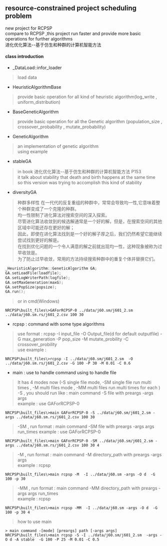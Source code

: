 ## resource-constrained project scheduling problem
 new project for RCPSP  
 compare to RCPSP ,this project run faster and provide more basic operations for further algorithms  
 进化优化算法--基于仿生和种群的计算机智能方法<reference>
#### class introduction
* _DataLoad::infor_loader
> load data
* HeuristicAlgorithmBase
> provide basic operation for all kind of heuristic algorithm(log_write , uniform_distribution)
* BaseGeneticAlgorithm
> provide basic operation for all the Genetic algorithm (population_size , crossover_probability , mutate_probability)
* GeneticAlgorithm
> an implementation of genetic algorithm  
> using example
* stableGA
> in book 进化优化算法--基于仿生和种群的计算机智能方法 P153  
> it talk about stability that death and birth happens at the same time  
> so this version was trying to accomplish this kind of stability  
* diversityGA
> 种群多样性
> 在一代代的反复重组的种群中，常常会导致均一性,它意味着整个种群变成了一个克隆的种群。  
> 均一性限制了进化算法对搜索空间的深入探索。  
> 尽管进化算法收敛到的候选解通常是一个好的解，但是，在搜索空间的其他区域中可能还存在更好的解；  
> 因此，即使在进化算法找到是一个好的解子厚之后，我们仍然希望它能继续尝试找到更好的解是。  
> 在找到优化问题的一个令人满意的解之前就出现均一性，这种现象被称为过早收敛是。  
> 为了防止过早收敛，常用的方法持续搜索种群中的重复个体并替换它们。  
```c++
_HeuristicAlgorithm::GeneticAlgorithm GA;
GA.setLoadFile(loadfile);
GA.setLogWriterPath(logfile);
GA.setMaxGeneration(maxG);
GA.setPopSize(popsize);
GA.run();
```
> or in cmd(Windows)
```
NRCPSP\built_files\>GAForRCPSP-0 ../data/j60.sm/j601_2.sm ../data/j60.sm.rs/j601_2.csv 100 30
```
* rcpsp : command with some type algorithms
> use format : rcpsp -I input_file -O Output_file(d for default outputfile) -G max_generation -P pop_size -M mutate_probility -C crossover_probility  
> use example :
```
NRCPSP\built_files\>rcpsp -I ../data/j60.sm/j601_2.sm  -O ../data/j60.sm.rs/j601_2.csv -G 100 -P 30 -M 0.01 -C 0.6
```

* main : use to handle command using to handle file
> It has 4 modes now  (-S single file mode, -SM single file run multi times , -M multi files mode , -MM multi files run multi times for each )  
> -S , you should run like : main command -S file with preargs -args args  
> example : use GAForRCPSP-0  
``` 
NRCPSP\built_files\>main GAForRCPSP-0 -S ../data/j60.sm/j601_2.sm -args ../data/j60.sm.rs/j601_2.csv 100 30
```
> -SM , run format : main command -SM file with preargs -args args run_times
> example : use GAForRCPSP-0  
```
NRCPSP\built_files\>main GAForRCPSP-0 -SM ../data/j60.sm/j601_2.sm -args ../data/j60.sm.rs/j601_2.csv 100 30 4
```
> -M , run format : main command -M directory_path with preargs -args args  
> example : rcpsp
```
NRCPSP\built_files\>main rcpsp -M  -I ../data/j60.sm -args -O d  -G 100 -p 30
```
> -MM , run format : main command -MM directory_path with preargs -args args run_times  
> example : rcpsp
```
NRCPSP\built_files\>main rcpsp -MM  -I ../data/j60.sm -args -O d  -G 100 -p 30 4
```
> how to use main  
```
> main command -[mode] [preargs] path [-args args]
NRCPSP\built_files\>main rcpsp -S -I ../data/j60.sm/j601_2.sm  -args -O d -A stable  -G 100 -P 25 -M 0.01 -C 0.5
```